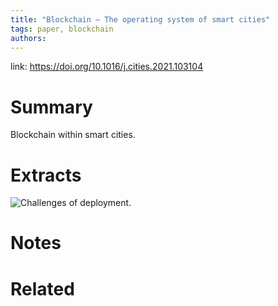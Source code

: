 ```yaml
---
title: "Blockchain — The operating system of smart cities"
tags: paper, blockchain
authors:
---
```


link: https://doi.org/10.1016/j.cities.2021.103104

# Summary
Blockchain within smart cities. 

# Extracts
![Challenges of deployment.](https://i.imgur.com/D7Tbidf.png)

# Notes

# Related
